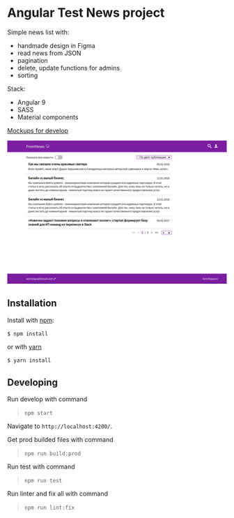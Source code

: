# Angular Test News project

Simple news list with:
- handmade design in Figma
- read news from JSON
- pagination
- delete, update functions for admins
- sorting

Stack:
- Angular 9
- SASS
- Material components

[Mockups for develop](https://github.com/xenikopa/angular-test-news/tree/master/src/assets/mockups)

![Project view](src/assets/mockups/project-view.png)

## Installation

Install with [npm](http://www.npmjs.com/):

```sh
$ npm install
```
or with [yarn](https://yarnpkg.com/)
```sh
$ yarn install
```

## Developing

Run develop with command

>`npm start`

Navigate to `http://localhost:4200/`.

Get prod builded files with command
>`npm run build:prod`

Run test with command

>`npm run test`

Run linter and fix all with command

>`npm run lint:fix`
